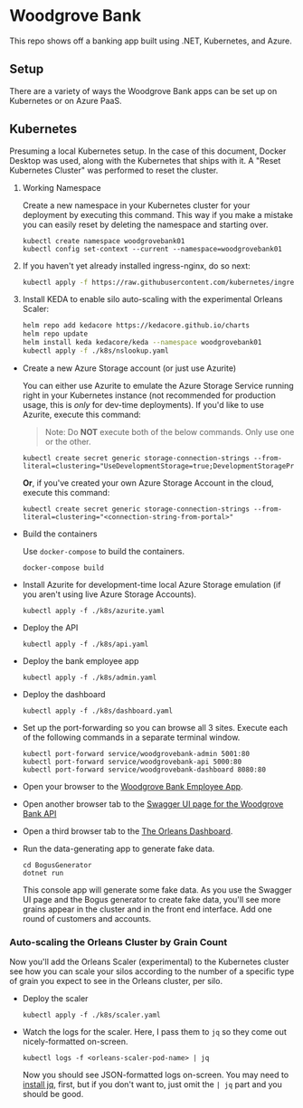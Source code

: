 # Woodgrove Bank

This repo shows off a banking app built using .NET, Kubernetes, and Azure. 

## Setup

There are a variety of ways the Woodgrove Bank apps can be set up on Kubernetes or on Azure PaaS.

## Kubernetes

Presuming a local Kubernetes setup. In the case of this document, Docker Desktop was used, along with the Kubernetes that ships with it. A "Reset Kubernetes Cluster" was performed to reset the cluster.

1. Working Namespace

    Create a new namespace in your Kubernetes cluster for your deployment by executing this command. This way if you make a mistake you can easily reset by deleting the namespace and starting over.

    ```
    kubectl create namespace woodgrovebank01
    kubectl config set-context --current --namespace=woodgrovebank01 
    ```

2. If you haven't yet already installed ingress-nginx, do so next:

    ```bash
    kubectl apply -f https://raw.githubusercontent.com/kubernetes/ingress-nginx/controller-v1.1.1/deploy/static/provider/baremetal/deploy.yaml
    ```

3. Install KEDA to enable silo auto-scaling with the experimental Orleans Scaler:

    ```bash
    helm repo add kedacore https://kedacore.github.io/charts
    helm repo update
    helm install keda kedacore/keda --namespace woodgrovebank01
    kubectl apply -f ./k8s/nslookup.yaml
    ```

- Create a new Azure Storage account (or just use Azurite)

  You can either use Azurite to emulate the Azure Storage Service running right in your Kubernetes instance (not recommended for production usage, this is *only* for dev-time deployments). If you'd like to use Azurite, execute this command:

  > Note: Do **NOT** execute both of the below commands. Only use one or the other. 

  ```
  kubectl create secret generic storage-connection-strings --from-literal=clustering="UseDevelopmentStorage=true;DevelopmentStorageProxyUri=http://azurite"
  ```

  **Or**, if you've created your own Azure Storage Account in the cloud, execute this command: 

  ```
  kubectl create secret generic storage-connection-strings --from-literal=clustering="<connection-string-from-portal>"
  ```

- Build the containers

  Use `docker-compose` to build the containers. 

  ```
  docker-compose build
  ```

- Install Azurite for development-time local Azure Storage emulation (if you aren't using live Azure Storage Accounts).

  ```
  kubectl apply -f ./k8s/azurite.yaml
  ```

- Deploy the API

  ```
  kubectl apply -f ./k8s/api.yaml
  ```

- Deploy the bank employee app

  ```
  kubectl apply -f ./k8s/admin.yaml
  ```

- Deploy the dashboard

  ```
  kubectl apply -f ./k8s/dashboard.yaml
  ```

- Set up the port-forwarding so you can browse all 3 sites. Execute each of the following commands in a separate terminal window.

  ```
  kubectl port-forward service/woodgrovebank-admin 5001:80
  kubectl port-forward service/woodgrovebank-api 5000:80
  kubectl port-forward service/woodgrovebank-dashboard 8080:80
  ```
- Open your browser to the [Woodgrove Bank Employee App](http://localhost/admin).
- Open another browser tab to the [Swagger UI page for the Woodgrove Bank API](http://localhost/api/swagger)
- Open a third browser tab to the [The Orleans Dashboard](http://localhost/dashboard). 

- Run the data-generating app to generate fake data. 

  ```
  cd BogusGenerator
  dotnet run
  ```
  
  This console app will generate some fake data. As you use the Swagger UI page and the Bogus generator to create fake data, you'll see more grains appear in the cluster and in the front end interface. Add one round of customers and accounts. 
  
### Auto-scaling the Orleans Cluster by Grain Count

Now you'll add the Orleans Scaler (experimental) to the Kubernetes cluster see how you can scale your silos according to the number of a specific type of grain you expect to see in the Orleans cluster, per silo.

- Deploy the scaler

  ```
  kubectl apply -f ./k8s/scaler.yaml
  ```

- Watch the logs for the scaler. Here, I pass them to `jq` so they come out nicely-formatted on-screen.

  ```
  kubectl logs -f <orleans-scaler-pod-name> | jq
  ```

  Now you should see JSON-formatted logs on-screen. You may need to [install jq](https://stedolan.github.io/jq/), first, but if you don't want to, just omit the `| jq` part and you should be good.


